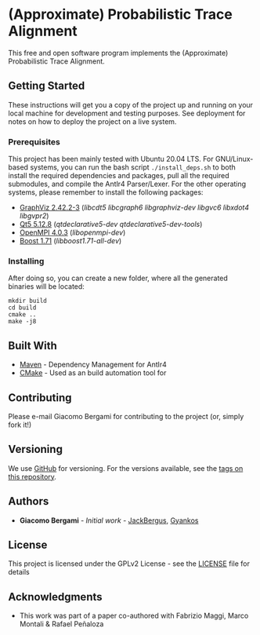 # (Approximate) Probabilistic Trace Alignment

This free and open software program implements the (Approximate) Probabilistic Trace Alignment.

## Getting Started

These instructions will get you a copy of the project up and running on your local machine for development and testing purposes. See deployment for notes on how to deploy the project on a live system.

### Prerequisites

This project has been mainly tested with Ubuntu 20.04 LTS. For GNU/Linux-based systems, you can run the bash script ```./install_deps.sh``` to both install the required dependencies and packages, pull all the required submodules, and compile the Antlr4 Parser/Lexer. For the other operating systems, please remember to install the following packages:

 * [GraphViz 2.42.2-3](https://graphviz.org/download/) (*libcdt5 libcgraph6 libgraphviz-dev libgvc6 libxdot4 libgvpr2*)
 * [Qt5 5.12.8](https://download.qt.io/official_releases/qt/5.12/5.12.8/) (*qtdeclarative5-dev qtdeclarative5-dev-tools*)
 * [OpenMPI 4.0.3](https://www.open-mpi.org/software/ompi/v4.0/) (*libopenmpi-dev*)
 * [Boost 1.71](https://www.boost.org/users/history/version_1_71_0.html) (*libboost1.71-all-dev*)

### Installing

After doing so, you can create a new folder, where all the generated binaries will be located:

```
mkdir build 
cd build
cmake .. 
make -j8
```





## Built With

* [Maven](https://maven.apache.org/) - Dependency Management for Antlr4
* [CMake](https://cmake.org/download/) - Used as an build automation tool for 

## Contributing

Please e-mail Giacomo Bergami for contributing to the project (or, simply fork it!)

## Versioning

We use [GitHub](http://github.com/) for versioning. For the versions available, see the [tags on this repository](https://github.com/jackbergus/approximateTraceAlignment/tags). 

## Authors

* **Giacomo Bergami** - *Initial work* - [JackBergus](https://github.com/jackbergus), [Gyankos](https://github.com/gyankos)

## License

This project is licensed under the GPLv2 License - see the [LICENSE](LICENSE.) file for details

## Acknowledgments

* This work was part of a paper co-authored with Fabrizio Maggi, Marco Montali & Rafael Peñaloza


